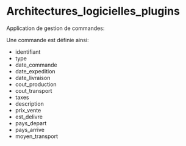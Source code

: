 # Architectures_logicielles_plugins

Application de gestion de commandes:

Une commande est définie ainsi:
- identifiant
- type
- date_commande
- date_expedition
- date_livraison
- cout_production
- cout_transport
- taxes
- description
- prix_vente
- est_delivre
- pays_depart
- pays_arrive
- moyen_transport

